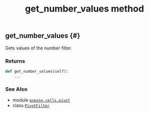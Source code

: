 ﻿---
title: get_number_values method
second_title: Aspose.Cells for Python via .NET API References
description: 
type: docs
weight: 40
url: /aspose.cells.pivot/pivotfilter/get_number_values/
is_root: false
---

## get_number_values {#}

Gets values of the number filter.


### Returns 





```python
def get_number_values(self):
    ...
```





### See Also
* module [`aspose.cells.pivot`](../../)
* class [`PivotFilter`](/cells/python-net/aspose.cells.pivot/pivotfilter)
